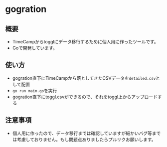 # gogration

## 概要
- TimeCampからtogglにデータ移行するために個人用に作ったツールです。
- Goで開発しています。

## 使い方
- gogration直下にTimeCampから落としてきたCSVデータを`detailed.csv`として配置
- `go run main.go`を実行
- gogration直下にtoggl.csvができるので、それをtoggl上からアップロードする

## 注意事項
- 個人用に作ったので、データ移行までは確認していますが細かいバグ等までは考慮しておりません。もし問題点ありましたらプルリクお願いします。
